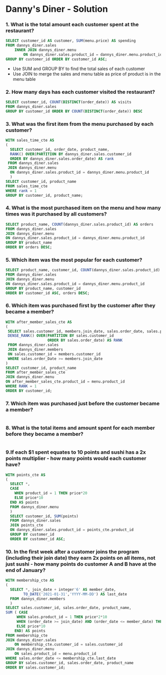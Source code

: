 # Danny's Diner - Solution

### 1. What is the total amount each customer spent at the restaurant?

````sql
SELECT customer_id AS customer, SUM(menu.price) AS spending
FROM dannys_diner.sales 
	INNER JOIN dannys_diner.menu
    	ON dannys_diner.sales.product_id = dannys_diner.menu.product_id
GROUP BY customer_id ORDER BY customer_id ASC;
````
- Use SUM and GROUP BY to find the total sales of each customer
- Use JOIN to merge the sales and menu table as price of product is in the menu table

### 2. How many days has each customer visited the restaurant?

````sql
SELECT customer_id, COUNT(DISTINCT(order_date)) AS visits
FROM dannys_diner.sales
GROUP BY customer_id ORDER BY COUNT(DISTINCT(order_date)) DESC
````


### 3. What was the first item from the menu purchased by each customer?

````sql
WITH sales_time_cte AS
(
  SELECT customer_id, order_date, product_name,
  RANK() OVER(PARTITION BY dannys_diner.sales.customer_id
  ORDER BY dannys_diner.sales.order_date) AS rank
 FROM dannys_diner.sales
 JOIN dannys_diner.menu 
  ON dannys_diner.sales.product_id = dannys_diner.menu.product_id
  )
SELECT customer_id, product_name
FROM sales_time_cte
WHERE rank = 1
GROUP BY customer_id, product_name;
````

### 4. What is the most purchased item on the menu and how many times was it purchased by all customers?

````sql
SELECT product_name, COUNT(dannys_diner.sales.product_id) AS orders 
FROM dannys_diner.sales
JOIN dannys_diner.menu
ON dannys_diner.sales.product_id = dannys_diner.menu.product_id
GROUP BY product_name
ORDER BY orders DESC;
````

### 5. Which item was the most popular for each customer?

````sql
SELECT product_name, customer_id, COUNT(dannys_diner.sales.product_id) AS orders 
FROM dannys_diner.sales
JOIN dannys_diner.menu
ON dannys_diner.sales.product_id = dannys_diner.menu.product_id
GROUP BY product_name, customer_id
ORDER BY customer_id ASC, orders DESC;
````

### 6. Which item was purchased first by the customer after they became a member?

````sql
WITH after_member_sales_cte AS
(
 SELECT sales.customer_id, members.join_date, sales.order_date, sales.product_id,
 DENSE_RANK() OVER(PARTITION BY sales.customer_id 
                   ORDER BY sales.order_date) AS RANK
 FROM dannys_diner.sales
 JOIN dannys_diner.members 
 ON sales.customer_id = members.customer_id
 WHERE sales.order_Date >= members.join_date
) 
SELECT customer_id, product_name
FROM after_member_sales_cte
JOIN dannys_diner.menu
ON after_member_sales_cte.product_id = menu.product_id
WHERE RANK = 1
ORDER BY customer_id;
````

### 7. Which item was purchased just before the customer became a member?

````sql

````

### 8. What is the total items and amount spent for each member before they became a member?

````sql

````

### 9.If each $1 spent equates to 10 points and sushi has a 2x points multiplier - how many points would each customer have?

````sql
WITH points_cte AS 
(
  SELECT *,
  CASE 
  	WHEN product_id = 1 THEN price*20
  	ELSE price*10
  END AS points
  FROM dannys_diner.menu
  )
  SELECT customer_id, SUM(points)
  FROM dannys_diner.sales
  JOIN points_cte
  ON dannys_diner.sales.product_id = points_cte.product_id
  GROUP BY customer_id
  ORDER BY customer_id ASC;
````

### 10. In the first week after a customer joins the program (including their join date) they earn 2x points on all items, not just sushi - how many points do customer A and B have at the end of January?

````sql
WITH membership_cte AS
(
  SELECT *, join_date + integer'6' AS member_date,
  		TO_DATE('2021-01-31','YYYY-MM-DD') AS last_date
  FROM dannys_diner.members
  )
SELECT sales.customer_id, sales.order_date, product_name,
SUM ( CASE
     WHEN sales.product_id = 1 THEN price*2*10
     WHEN (order_date >= join_date) AND (order_date <= member_date) THEN price*2*10
     ELSE price*10 
    END) AS points
FROM membership_cte
JOIN dannys_diner.sales
	ON membership_cte.customer_id = sales.customer_id
JOIN dannys_diner.menu
	ON sales.product_id = menu.product_id
WHERE sales.order_date <= membership_cte.last_date
GROUP BY sales.customer_id, sales.order_date, product_name
ORDER BY sales.customer_id;
````
